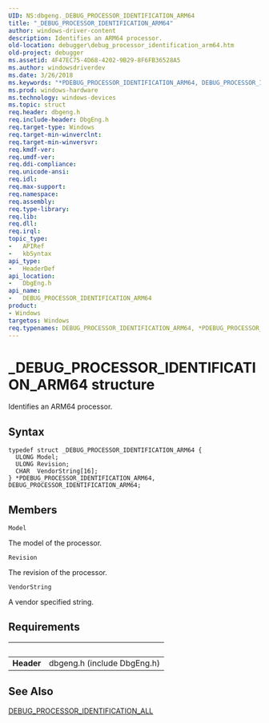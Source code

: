 ```yaml
---
UID: NS:dbgeng._DEBUG_PROCESSOR_IDENTIFICATION_ARM64
title: "_DEBUG_PROCESSOR_IDENTIFICATION_ARM64"
author: windows-driver-content
description: Identifies an ARM64 processor.
old-location: debugger\debug_processor_identification_arm64.htm
old-project: debugger
ms.assetid: 4F47EC75-4D68-4202-9B29-8F6FB36528A5
ms.author: windowsdriverdev
ms.date: 3/26/2018
ms.keywords: "*PDEBUG_PROCESSOR_IDENTIFICATION_ARM64, DEBUG_PROCESSOR_IDENTIFICATION_ARM64, DEBUG_PROCESSOR_IDENTIFICATION_ARM64 structure [Windows Debugging], PDEBUG_PROCESSOR_IDENTIFICATION_ARM64, PDEBUG_PROCESSOR_IDENTIFICATION_ARM64 structure pointer [Windows Debugging], _DEBUG_PROCESSOR_IDENTIFICATION_ARM64, dbgeng/DEBUG_PROCESSOR_IDENTIFICATION_ARM64, dbgeng/PDEBUG_PROCESSOR_IDENTIFICATION_ARM64, debugger.debug_processor_identification_arm64"
ms.prod: windows-hardware
ms.technology: windows-devices
ms.topic: struct
req.header: dbgeng.h
req.include-header: DbgEng.h
req.target-type: Windows
req.target-min-winverclnt: 
req.target-min-winversvr: 
req.kmdf-ver: 
req.umdf-ver: 
req.ddi-compliance: 
req.unicode-ansi: 
req.idl: 
req.max-support: 
req.namespace: 
req.assembly: 
req.type-library: 
req.lib: 
req.dll: 
req.irql: 
topic_type:
-	APIRef
-	kbSyntax
api_type:
-	HeaderDef
api_location:
-	DbgEng.h
api_name:
-	DEBUG_PROCESSOR_IDENTIFICATION_ARM64
product:
- Windows
targetos: Windows
req.typenames: DEBUG_PROCESSOR_IDENTIFICATION_ARM64, *PDEBUG_PROCESSOR_IDENTIFICATION_ARM64
---
```


# _DEBUG_PROCESSOR_IDENTIFICATION_ARM64 structure
Identifies an ARM64 processor.

## Syntax
```
typedef struct _DEBUG_PROCESSOR_IDENTIFICATION_ARM64 {
  ULONG Model;
  ULONG Revision;
  CHAR  VendorString[16];
} *PDEBUG_PROCESSOR_IDENTIFICATION_ARM64, DEBUG_PROCESSOR_IDENTIFICATION_ARM64;
```

## Members


`Model`

The model of the processor.

`Revision`

The revision of the processor.

`VendorString`

A vendor specified string.


## Requirements
| &nbsp; | &nbsp; |
| ---- |:---- |
| **Header** | dbgeng.h (include DbgEng.h) |

## See Also

<a href="https://msdn.microsoft.com/2C4C03BC-0D84-4151-B1A1-FE76F0355CD6">DEBUG_PROCESSOR_IDENTIFICATION_ALL</a>